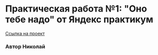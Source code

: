 # Практическая работа №1: "Оно тебе надо" от Яндекс практикум
[Ссылка на проект](https://github.com/Nickolaussss/ono-tebe-nado)
### Автор Николай
